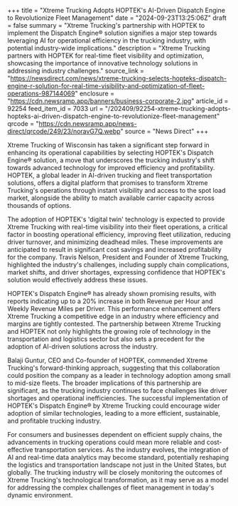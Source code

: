 +++
title = "Xtreme Trucking Adopts HOPTEK's AI-Driven Dispatch Engine to Revolutionize Fleet Management"
date = "2024-09-23T13:25:06Z"
draft = false
summary = "Xtreme Trucking's partnership with HOPTEK to implement the Dispatch Engine® solution signifies a major step towards leveraging AI for operational efficiency in the trucking industry, with potential industry-wide implications."
description = "Xtreme Trucking partners with HOPTEK for real-time fleet visibility and optimization, showcasing the importance of innovative technology solutions in addressing industry challenges."
source_link = "https://newsdirect.com/news/xtreme-trucking-selects-hopteks-dispatch-engine-r-solution-for-real-time-visibility-and-optimization-of-fleet-operations-987144069"
enclosure = "https://cdn.newsramp.app/banners/business-corporate-2.jpg"
article_id = 92254
feed_item_id = 7033
url = "/202409/92254-xtreme-trucking-adopts-hopteks-ai-driven-dispatch-engine-to-revolutionize-fleet-management"
qrcode = "https://cdn.newsramp.app/news-direct/qrcode/249/23/noravG7Q.webp"
source = "News Direct"
+++

<p>Xtreme Trucking of Wisconsin has taken a significant step forward in enhancing its operational capabilities by selecting HOPTEK's Dispatch Engine® solution, a move that underscores the trucking industry's shift towards advanced technology for improved efficiency and profitability. HOPTEK, a global leader in AI-driven trucking and fleet transportation solutions, offers a digital platform that promises to transform Xtreme Trucking's operations through instant visibility and access to the spot load market, alongside the ability to match available carrier capacity across thousands of options.</p><p>The adoption of HOPTEK's 'digital twin' technology is expected to provide Xtreme Trucking with real-time visibility into their fleet operations, a critical factor in boosting operational efficiency, improving fleet utilization, reducing driver turnover, and minimizing deadhead miles. These improvements are anticipated to result in significant cost savings and increased profitability for the company. Travis Nelson, President and Founder of Xtreme Trucking, highlighted the industry's challenges, including supply chain complications, market shifts, and driver shortages, expressing confidence that HOPTEK's solution would effectively address these issues.</p><p>HOPTEK's Dispatch Engine® has already shown promising results, with reports indicating up to a 20% increase in both Revenue per Hour and Weekly Revenue Miles per Driver. This performance enhancement offers Xtreme Trucking a competitive edge in an industry where efficiency and margins are tightly contested. The partnership between Xtreme Trucking and HOPTEK not only highlights the growing role of technology in the transportation and logistics sector but also sets a precedent for the adoption of AI-driven solutions across the industry.</p><p>Balaji Guntur, CEO and Co-founder of HOPTEK, commended Xtreme Trucking's forward-thinking approach, suggesting that this collaboration could position the company as a leader in technology adoption among small to mid-size fleets. The broader implications of this partnership are significant, as the trucking industry continues to face challenges like driver shortages and operational inefficiencies. The successful implementation of HOPTEK's Dispatch Engine® by Xtreme Trucking could encourage wider adoption of similar technologies, leading to a more efficient, sustainable, and profitable trucking industry.</p><p>For consumers and businesses dependent on efficient supply chains, the advancements in trucking operations could mean more reliable and cost-effective transportation services. As the industry evolves, the integration of AI and real-time data analytics may become standard, potentially reshaping the logistics and transportation landscape not just in the United States, but globally. The trucking industry will be closely monitoring the outcomes of Xtreme Trucking's technological transformation, as it may serve as a model for addressing the complex challenges of fleet management in today's dynamic environment.</p>